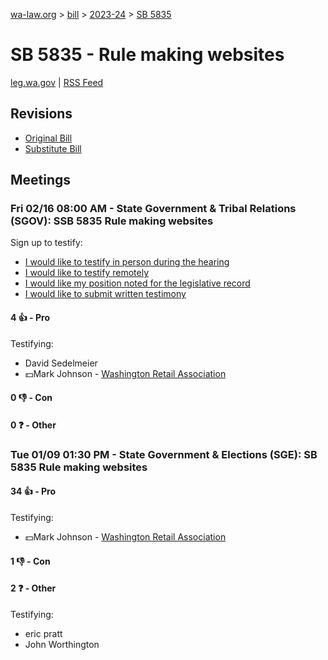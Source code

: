 [wa-law.org](/) > [bill](/bill/) > [2023-24](/bill/2023-24/) > [SB 5835](/bill/2023-24/sb/5835/)

# SB 5835 - Rule making websites
[leg.wa.gov](https://app.leg.wa.gov/billsummary?BillNumber=5835&Year=2023&Initiative=false) | [RSS Feed](./rss.xml)

## Revisions
* [Original Bill](1/)
* [Substitute Bill](S/)

## Meetings
### Fri 02/16 08:00 AM - State Government & Tribal Relations (SGOV): SSB 5835 Rule making websites
Sign up to testify:
* [I would like to testify in person during the hearing](https://app.leg.wa.gov/csi/Testifier/Add?chamber=House&mId=31912&aId=159194&caId=24155&tId=1)
* [I would like to testify remotely](https://app.leg.wa.gov/csi/Testifier/Add?chamber=House&mId=31912&aId=159194&caId=24155&tId=2)
* [I would like my position noted for the legislative record](https://app.leg.wa.gov/csi/Testifier/Add?chamber=House&mId=31912&aId=159194&caId=24155&tId=3)
* [I would like to submit written testimony](https://app.leg.wa.gov/csi/Testifier/Add?chamber=House&mId=31912&aId=159194&caId=24155&tId=4)

#### 4 👍 - Pro
Testifying:
* David Sedelmeier
* 💵Mark Johnson - [Washington Retail Association](/org/washington_retail_association/)

#### 0 👎 - Con

#### 0 ❓ - Other

### Tue 01/09 01:30 PM - State Government & Elections (SGE): SB 5835 Rule making websites
#### 34 👍 - Pro
Testifying:
* 💵Mark Johnson - [Washington Retail Association](/org/washington_retail_association/)

#### 1 👎 - Con

#### 2 ❓ - Other
Testifying:
* eric pratt
* John Worthington
